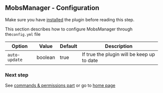 ## MobsManager - Configuration

Make sure you have [installed](https://apavarino.github.io/MobsManager/installation) the plugin before reading this step.

This section describes how to configure MobsManager through the`config.yml` file


| Option        | Value   | Default | Description                                |
|---------------|---------|---------|--------------------------------------------|
| `auto-update` | boolean | true    | If true the plugin will be keep up to date |
                                                                                        

### Next step
See [commands & permissions part](https://apavarino.github.io/MobsManager/commands-and-perms) or go to [home page](https://apavarino.github.io/MobsManager)


